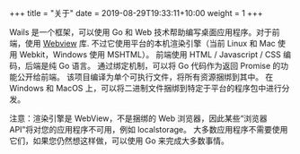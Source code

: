 +++
title = "关于"
date = 2019-08-29T19:33:11+10:00
weight = 1
+++

Wails 是一个框架，可以使用 Go 和 Web 技术帮助编写桌面应用程序。对于前端，使用 [Webview](https://github.com/zserge/webview) 库. 不过它使用平台的本机渲染引擎（当前 Linux 和 Mac 使用 Webkit，Windows 使用 MSHTML）。 前端使用 HTML / Javascript / CSS 编码，后端是纯 Go 语言。 通过绑定机制，可以将 Go 代码作为返回 Promise 的功能公开给前端。 该项目编译为单个可执行文件，将所有资源捆绑到其中。 在 Windows 和 MacOS 上，可以将二进制文件捆绑到特定于平台的程序包中进行分发。

注意：渲染引擎是 WebView，不是捆绑的 Web 浏览器，因此某些“浏览器 API”将对您的应用程序不可用，例如 localstorage。 大多数应用程序不需要使用它们，如果您仍然想这样做，可以使用 Go 来完成大多数事情。

